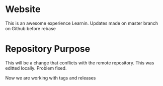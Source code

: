 # Website

This is an awesome experience
Learnin.
Updates made on master branch on Github before rebase


# Repository Purpose

This will be a change that conflicts with the 
remote repository.
This was editted locally.
Problem fixed.

Now we are working with tags and releases
